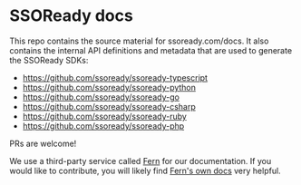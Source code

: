 # SSOReady docs

This repo contains the source material for ssoready.com/docs. It also contains the internal API definitions and metadata that are used to generate the SSOReady SDKs:

- https://github.com/ssoready/ssoready-typescript
- https://github.com/ssoready/ssoready-python
- https://github.com/ssoready/ssoready-go
- https://github.com/ssoready/ssoready-csharp
- https://github.com/ssoready/ssoready-ruby
- https://github.com/ssoready/ssoready-php

PRs are welcome!

We use a third-party service called [Fern](https://buildwithfern.com) for our documentation. If you would like to contribute, you will likely find [Fern's own docs](https://buildwithfern.com/learn/home) very helpful.
